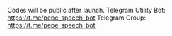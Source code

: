 Codes will be public after launch.
Telegram Utility Bot: https://t.me/pepe_speech_bot
Telegram Group:       https://t.me/pepe_speech_bot

